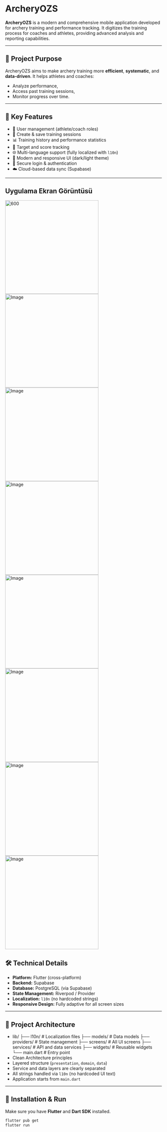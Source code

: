 # ArcheryOZS

**ArcheryOZS** is a modern and comprehensive mobile application developed for archery training and performance tracking. It digitizes the training process for coaches and athletes, providing advanced analysis and reporting capabilities.

---

## 🎯 Project Purpose

ArcheryOZS aims to make archery training more **efficient**, **systematic**, and **data-driven**. It helps athletes and coaches:
- Analyze performance,
- Access past training sessions,
- Monitor progress over time.

---

## 🔑 Key Features

- 👤 User management (athlete/coach roles)  
- 📝 Create & save training sessions  
- 📊 Training history and performance statistics  
- 🎯 Target and score tracking  
- 🌐 Multi-language support (fully localized with `l10n`)  
- 🎨 Modern and responsive UI (dark/light theme)  
- 🔐 Secure login & authentication  
- ☁️ Cloud-based data sync (Supabase)  

---
## Uygulama Ekran Görüntüsü

<img src="https://github.com/user-attachments/assets/8eb704c7-cb10-4d82-9820-7da563fa5939" alt="600" width="300"/>
<img src="https://github.com/user-attachments/assets/b9d95904-e3c9-4179-9a32-30bc9138f78c" alt="Image" width="300"/>
<img src="https://github.com/user-attachments/assets/ef804743-6f31-44e5-9929-fa05b1c09a0e" alt="Image" width="300"/>
<img src="https://github.com/user-attachments/assets/a3fe590a-4207-4ea7-8513-a1d0e90fc25f" alt="Image" width="300"/>
<img src="https://github.com/user-attachments/assets/ab3eb46d-8cfc-41f7-9307-3db4d687bcb4" alt="Image" width="300"/>
<img src="https://github.com/user-attachments/assets/55016d57-957a-48fa-beb7-08c03cb91503" alt="Image" width="300"/>
<img src="https://github.com/user-attachments/assets/bbb18a14-a5d0-4685-8cfa-546a7abeed0c" alt="Image" width="300"/>
<img src="https://github.com/user-attachments/assets/ce3a8a47-13b3-4c39-8447-8550e85b56b5" alt="Image" width="300"/>

## 🛠️ Technical Details

- **Platform:** Flutter (cross-platform)  
- **Backend:** Supabase 
- **Database:** PostgreSQL (via Supabase)  
- **State Management:** Riverpod / Provider  
- **Localization:** `l10n` (no hardcoded strings)  
- **Responsive Design:** Fully adaptive for all screen sizes  

---

## 🧱 Project Architecture

- lib/
├── l10n/                # Localization files
├── models/              # Data models
├── providers/           # State management
├── screens/             # All UI screens
├── services/            # API and data services
├── widgets/             # Reusable widgets
└── main.dart            # Entry point
- Clean Architecture principles  
- Layered structure (`presentation`, `domain`, `data`)  
- Service and data layers are clearly separated  
- All strings handled via `l10n` (no hardcoded UI text)  
- Application starts from `main.dart`
---

## 🚀 Installation & Run

Make sure you have **Flutter** and **Dart SDK** installed.

```bash
flutter pub get
flutter run
